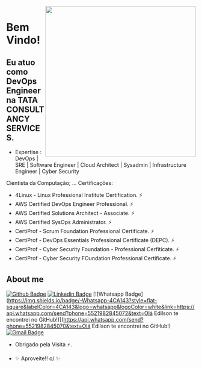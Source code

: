 <img align="right" width="400" height="400" src="https://mir-s3-cdn-cf.behance.net/project_modules/max_1200/0047cf84779337.5d6796bdeaf6c.png">

# Bem Vindo!

## Eu atuo como DevOps Engineer na TATA CONSULTANCY SERVICES.
- Expertise : DevOps | SRE | Software Engineer | Cloud Architect | Sysadmin | Infrastructure Engineer | Cyber Security

Cientista da Computação;
… Certificações:
- 4Linux - Linux Professional Institute Certification. ⚡
- AWS Certified DevOps Engineer Professional. ⚡
- AWS Certified Solutions Architect - Associate. ⚡
- AWS Certified SysOps Administrator. ⚡
- CertiProf - Scrum Foundation Professional Certificate. ⚡
- CertiProf - DevOps Essentials Professional Certificate (DEPC). ⚡
- CertiProf - Cyber Security Foundation - Professional Cerfiticate. ⚡
- CertiProf - Cyber Security FOundation Professional Certificate. ⚡


## About me 
[![Github Badge](https://img.shields.io/badge/-Github-000?style=flat-square&logo=Github&logoColor=white&link=https://github.com/diillson)](https://github.com/diillson)
[![Linkedin Badge](https://img.shields.io/badge/-LinkedIn-blue?style=flat-square&logo=Linkedin&logoColor=white&link=https://www.linkedin.com/in/edilsonfreiitas)](https://www.linkedin.com/in/edilsonfreiitas)
[![Whatsapp Badge](https://img.shields.io/badge/-Whatsapp-4CA143?style=flat-square&labelColor=4CA143&logo=whatsapp&logoColor=white&link=https://api.whatsapp.com/send?phone=5521982845072&text=Olá Edilson te encontrei no GitHub!)](https://api.whatsapp.com/send?phone=5521982845070&text=Olá Edilson te encontrei no GitHub!)
[![Gmail Badge](https://img.shields.io/badge/-Gmail-c14438?style=flat-square&logo=Gmail&logoColor=white&link=mailto:diiilllson@gmail.com)](mailto:diiilllson@gmail.com)

- Obrigado pela Visita ⚡. 

- ✨ Aproveite!! o/ ✨



<!--
**diillson/diillson** is a ✨ _special_ ✨ repository because its `README.md` (this file) appears on your GitHub profile.

Here are some ideas to get you started:

- 🔭 I’m currently working on ...
- 🌱 I’m currently learning ...
- 👯 I’m looking to collaborate on ...
- 🤔 I’m looking for help with ...
- 💬 Ask me about ...
- 📫 How to reach me: ...
- 😄 Pronouns: ...
- ⚡ Fun fact: ...
-->
